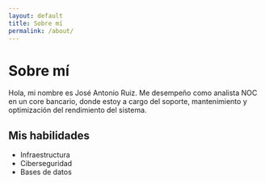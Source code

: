 ```yaml
---
layout: default
title: Sobre mí
permalink: /about/ 
---
```


# Sobre mí

Hola, mi nombre es José Antonio Ruiz. Me desempeño como analista NOC en un core bancario, donde estoy a cargo del soporte, mantenimiento y optimización del rendimiento del sistema.

## Mis habilidades

- Infraestructura
- Ciberseguridad
- Bases de datos